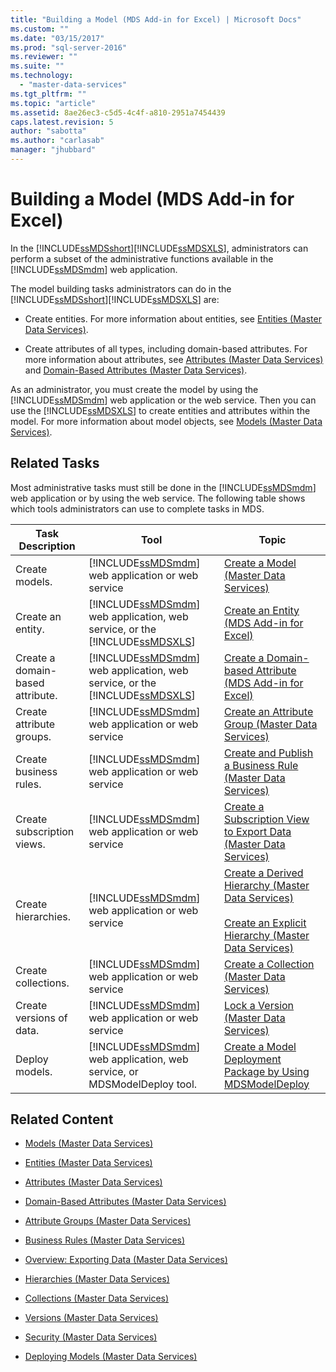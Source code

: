 ```yaml
---
title: "Building a Model (MDS Add-in for Excel) | Microsoft Docs"
ms.custom: ""
ms.date: "03/15/2017"
ms.prod: "sql-server-2016"
ms.reviewer: ""
ms.suite: ""
ms.technology: 
  - "master-data-services"
ms.tgt_pltfrm: ""
ms.topic: "article"
ms.assetid: 8ae26ec3-c5d5-4c4f-a810-2951a7454439
caps.latest.revision: 5
author: "sabotta"
ms.author: "carlasab"
manager: "jhubbard"
---
```

# Building a Model (MDS Add-in for Excel)
  In the [!INCLUDE[ssMDSshort](../../includes/ssmdsshort-md.md)][!INCLUDE[ssMDSXLS](../../includes/ssmdsxls-md.md)], administrators can perform a subset of the administrative functions available in the [!INCLUDE[ssMDSmdm](../../includes/ssmdsmdm-md.md)] web application.  
  
 The model building tasks administrators can do in the [!INCLUDE[ssMDSshort](../../includes/ssmdsshort-md.md)][!INCLUDE[ssMDSXLS](../../includes/ssmdsxls-md.md)] are:  
  
-   Create entities. For more information about entities, see [Entities &#40;Master Data Services&#41;](../../master-data-services/entities-master-data-services.md).  
  
-   Create attributes of all types, including domain-based attributes. For more information about attributes, see [Attributes &#40;Master Data Services&#41;](../../master-data-services/attributes-master-data-services.md) and [Domain-Based Attributes &#40;Master Data Services&#41;](../../master-data-services/domain-based-attributes-master-data-services.md).  
  
 As an administrator, you must create the model by using the [!INCLUDE[ssMDSmdm](../../includes/ssmdsmdm-md.md)] web application or the web service. Then you can use the [!INCLUDE[ssMDSXLS](../../includes/ssmdsxls-md.md)] to create entities and attributes within the model. For more information about model objects, see [Models &#40;Master Data Services&#41;](../../master-data-services/models-master-data-services.md).  
  
## Related Tasks  
 Most administrative tasks must still be done in the [!INCLUDE[ssMDSmdm](../../includes/ssmdsmdm-md.md)] web application or by using the web service. The following table shows which tools administrators can use to complete tasks in MDS.  
  
|Task Description|Tool|Topic|  
|----------------------|----------|-----------|  
|Create models.|[!INCLUDE[ssMDSmdm](../../includes/ssmdsmdm-md.md)] web application or web service|[Create a Model &#40;Master Data Services&#41;](../../master-data-services/create-a-model-master-data-services.md)|  
|Create an entity.|[!INCLUDE[ssMDSmdm](../../includes/ssmdsmdm-md.md)] web application, web service, or the [!INCLUDE[ssMDSXLS](../../includes/ssmdsxls-md.md)]|[Create an Entity &#40;MDS Add-in for Excel&#41;](../../master-data-services/microsoft-excel-add-in/create-an-entity-mds-add-in-for-excel.md)|  
|Create a domain-based attribute.|[!INCLUDE[ssMDSmdm](../../includes/ssmdsmdm-md.md)] web application, web service, or the [!INCLUDE[ssMDSXLS](../../includes/ssmdsxls-md.md)]|[Create a Domain-based Attribute &#40;MDS Add-in for Excel&#41;](../../master-data-services/microsoft-excel-add-in/create-a-domain-based-attribute-mds-add-in-for-excel.md)|  
|Create attribute groups.|[!INCLUDE[ssMDSmdm](../../includes/ssmdsmdm-md.md)] web application or web service|[Create an Attribute Group &#40;Master Data Services&#41;](../../master-data-services/create-an-attribute-group-master-data-services.md)|  
|Create business rules.|[!INCLUDE[ssMDSmdm](../../includes/ssmdsmdm-md.md)] web application or web service|[Create and Publish a Business Rule &#40;Master Data Services&#41;](../../master-data-services/create-and-publish-a-business-rule-master-data-services.md)|  
|Create subscription views.|[!INCLUDE[ssMDSmdm](../../includes/ssmdsmdm-md.md)] web application or web service|[Create a Subscription View to Export Data &#40;Master Data Services&#41;](../../master-data-services/create-a-subscription-view-to-export-data-master-data-services.md)|  
|Create hierarchies.|[!INCLUDE[ssMDSmdm](../../includes/ssmdsmdm-md.md)] web application or web service|[Create a Derived Hierarchy &#40;Master Data Services&#41;](../../master-data-services/create-a-derived-hierarchy-master-data-services.md)<br /><br /> [Create an Explicit Hierarchy &#40;Master Data Services&#41;](../../master-data-services/create-an-explicit-hierarchy-master-data-services.md)|  
|Create collections.|[!INCLUDE[ssMDSmdm](../../includes/ssmdsmdm-md.md)] web application or web service|[Create a Collection &#40;Master Data Services&#41;](../../master-data-services/create-a-collection-master-data-services.md)|  
|Create versions of data.|[!INCLUDE[ssMDSmdm](../../includes/ssmdsmdm-md.md)] web application or web service|[Lock a Version &#40;Master Data Services&#41;](../../master-data-services/lock-a-version-master-data-services.md)|  
|Deploy models.|[!INCLUDE[ssMDSmdm](../../includes/ssmdsmdm-md.md)] web application, web service, or MDSModelDeploy tool.|[Create a Model Deployment Package by Using MDSModelDeploy](../../master-data-services/create-a-model-deployment-package-by-using-mdsmodeldeploy.md)|  
  
## Related Content  
  
-   [Models &#40;Master Data Services&#41;](../../master-data-services/models-master-data-services.md)  
  
-   [Entities &#40;Master Data Services&#41;](../../master-data-services/entities-master-data-services.md)  
  
-   [Attributes &#40;Master Data Services&#41;](../../master-data-services/attributes-master-data-services.md)  
  
-   [Domain-Based Attributes &#40;Master Data Services&#41;](../../master-data-services/domain-based-attributes-master-data-services.md)  
  
-   [Attribute Groups &#40;Master Data Services&#41;](../../master-data-services/attribute-groups-master-data-services.md)  
  
-   [Business Rules &#40;Master Data Services&#41;](../../master-data-services/business-rules-master-data-services.md)  
  
-   [Overview: Exporting Data &#40;Master Data Services&#41;](../../master-data-services/overview-exporting-data-master-data-services.md)  
  
-   [Hierarchies &#40;Master Data Services&#41;](../../master-data-services/hierarchies-master-data-services.md)  
  
-   [Collections &#40;Master Data Services&#41;](../../master-data-services/collections-master-data-services.md)  
  
-   [Versions &#40;Master Data Services&#41;](../../master-data-services/versions-master-data-services.md)  
  
-   [Security &#40;Master Data Services&#41;](../../master-data-services/security-master-data-services.md)  
  
-   [Deploying Models &#40;Master Data Services&#41;](../../master-data-services/deploying-models-master-data-services.md)  
  
  